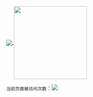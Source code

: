 <a href="https://github.com/GTshenmi/github-readme-stats">
  <img align="center" src="https://github-readme-stats.vercel.app/api?username=GTshenmi" />
                                                                                                                              
<a href="https://github.com/anuraghazra/convoychat">
  <img align="center" height = '195' src="https://github-readme-stats.vercel.app/api/top-langs/?username=GTshenmi" />
</a>


`当前页面被访问次数`：<a title="Hits" target="_blank" href="https://github.com/GTshenmi"><img src="https://hits.b3log.org/GTshenmi/hits.svg"></a> 

<!---
- 👋 Hi, I’m @GTshenmi
- 👀 I’m interested in coding.
- 🌱 I’m currently learning machine learning.
--->

<!---
GTshenmi/GTshenmi is a ✨ special ✨ repository because its `README.md` (this file) appears on your GitHub profile.
You can click the Preview link to take a look at your changes.
--->

